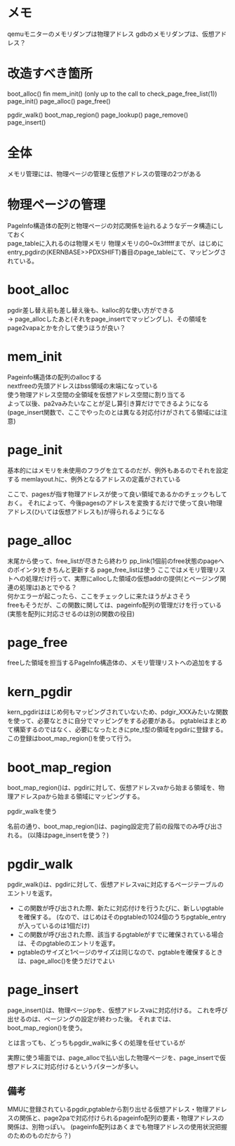 # メモ
qemuモニターのメモリダンプは物理アドレス
gdbのメモリダンプは、仮想アドレス？


# 改造すべき箇所
boot_alloc() fin
mem_init() (only up to the call to check_page_free_list(1))
page_init()
page_alloc()
page_free() 

pgdir_walk()
boot_map_region()
page_lookup()
page_remove()
page_insert()


# 全体
メモリ管理には、物理ページの管理と仮想アドレスの管理の2つがある

# 物理ページの管理
PageInfo構造体の配列と物理ページの対応関係を辿れるようなデータ構造にしておく
<br>
page_tableに入れるのは物理メモリ
物理メモリの0~0x3fffffまでが、はじめにentry_pgdirの(KERNBASE>>PDXSHIFT)番目のpage_tableにて、マッピングされている。

# boot_alloc
pgdir差し替え前も差し替え後も、kalloc的な使い方ができる
<br>
-> page_allocしたあと(それをpage_insertでマッピングし)、その領域をpage2vapaとかを介して使うほうが良い？

# mem_init
Pageinfo構造体の配列のallocする
<br>
nextfreeの先頭アドレスはbss領域の末端になっている
<br>
使う物理アドレス空間の全領域を仮想アドレス空間に割り当てる
<br>
よって以後、pa2vaみたいなことが足し算引き算だけでできるようになる
(page_insert関数で、ここでやったのとは異なる対応付けがされてる領域には注意)

# page_init
基本的にはメモリを未使用のフラグを立てるのだが、例外もあるのでそれを設定する
memlayout.hに、例外となるアドレスの定義がされている

ここで、pagesが指す物理アドレスが使って良い領域であるかのチェックもしておく。
それによって、今後pagesのアドレスを変換するだけで使って良い物理アドレス(ひいては仮想アドレスも)が得られるようになる


# page_alloc
末尾から使って、free_listが尽きたら終わり
pp_link(1個前のfree状態のpageへのポインタ)をきちんと更新する
page_free_listは使う
ここではメモリ管理リストへの処理だけ行って、実際にallocした領域の仮想addrの提供(とページング関連の処理は)あとでやる？
<br>
何かエラーが起こったら、ここをチェックしに来たほうがよさそう
<br>
freeもそうだが、この関数に関しては、pageinfo配列の管理だけを行っている
(実態を配列に対応させるのは別の関数の役目)

# page_free
freeした領域を担当するPageInfo構造体の、メモリ管理リストへの追加をする

# kern_pgdir
kern_pgdirははじめ何もマッピングされていないため、pdgir_XXXみたいな関数を使って、必要なときに自分でマッピングをする必要がある。
pgtableはまとめて構築するのではなく、必要になったときにpte_t型の領域をpgdirに登録する。
この登録はboot_map_region()を使って行う。

# boot_map_region
boot_map_region()は、pgdirに対して、仮想アドレスvaから始まる領域を、物理アドレスpaから始まる領域にマッピングする。

pgdir_walkを使う

名前の通り、boot_map_region()は、paging設定完了前の段階でのみ呼び出される。
(以降はpage_insertを使う？)
# pgdir_walk
pgdir_walk()は、pgdirに対して、仮想アドレスvaに対応するページテーブルのエントリを返す。

- この関数が呼び出された際、新たに対応付けを行うたびに、新しいpgtableを確保する。
(なので、はじめはそのpgtableの1024個のうちpgtable_entryが入っているのは1個だけ)
- この関数が呼び出された際、該当するpgtableがすでに確保されている場合は、そのpgtableのエントリを返す。
- pgtableのサイズと1ページのサイズは同じなので、pgtableを確保するときは、page_alloc()を使うだけでよい

# page_insert
page_insert()は、物理ページppを、仮想アドレスvaに対応付ける。
これを呼び出せるのは、ページングの設定が終わった後。
それまでは、boot_map_region()を使う。

とは言っても、どっちもpgdir_walkに多くの処理を任せているが

実際に使う場面では、page_allocで払い出した物理ページを、page_insertで仮想アドレスに対応付けるというパターンが多い。



## 備考
MMUに登録されているpgdir,pgtableから割り出せる仮想アドレス・物理アドレスの関係と、page2paで対応付けられるpageinfo配列の要素・物理アドレスの関係は、別物っぽい。
(pageinfo配列はあくまでも物理アドレスの使用状況把握のためのものだから？)
